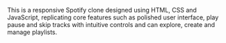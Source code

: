 This is a responsive  Spotify clone designed using HTML, CSS and JavaScript, replicating core features such as
polished user interface, play pause and skip tracks with intuitive controls and can explore, create and manage playlists. 
